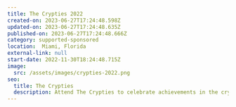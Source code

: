 ```yaml
---
title: The Crypties 2022
created-on: 2023-06-27T17:24:48.598Z
updated-on: 2023-06-27T17:24:48.635Z
published-on: 2023-06-27T17:24:48.666Z
category: supported-sponsored
location:  Miami, Florida
external-link: null
start-date: 2022-11-30T18:24:48.715Z
image:
  src: /assets/images/crypties-2022.png
seo:
  title: The Crypties
  description: Attend The Crypties to celebrate achievements in the cryptocurrency industry.
---
```

